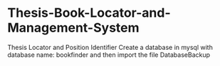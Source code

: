 # Thesis-Book-Locator-and-Management-System
Thesis Locator and Position Identifier
Create a database in mysql with database name: bookfinder and then import the file DatabaseBackup
